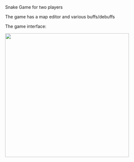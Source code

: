 Snake Game for two players

The game has a map editor and various buffs/debuffs

The game interface:

<img  src="https://github.com/ProWhat/SnakeGameTwoPlayer/assets/78951756/7e936e6d-ed29-403a-9414-aff5877ea1ba"  width="400">
